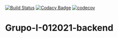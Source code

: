 [![Build Status](https://travis-ci.org/barreirogustavounq/Grupo-I-012021-backend.svg?branch=gustavoBranch)](https://travis-ci.org/barreirogustavounq/Grupo-I-012021-backend)
[![Codacy Badge](https://app.codacy.com/project/badge/Grade/9bd32585d4334e56982ac55842362d02)](https://www.codacy.com/gh/barreirogustavounq/Grupo-I-012021-backend-1/dashboard?utm_source=github.com&amp;utm_medium=referral&amp;utm_content=barreirogustavounq/Grupo-I-012021-backend-1&amp;utm_campaign=Badge_Grade)
[![codecov](https://codecov.io/gh/lautarolaghezza/Grupo-I-012021-backend/branch/gustavoBranch/graph/badge.svg?token=N65JNQHRDQ)](https://codecov.io/gh/lautarolaghezza/Grupo-I-012021-backend)
# Grupo-I-012021-backend


